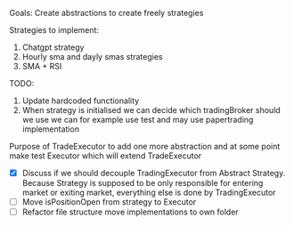 
Goals:
Create abstractions to create freely strategies

Strategies to implement:

1. Chatgpt strategy
2. Hourly sma and dayly smas strategies
3. SMA + RSI


TODO:
1. Update hardcoded functionality
2. When strategy is initialised we can decide which tradingBroker should we use we can for example use test and may use papertrading implementation


Purpose of TradeExecutor to add one more abstraction and at some point make test Executor which will extend TradeExecutor

- [x] Discuss if we should decouple TradingExecutor from Abstract Strategy.  Because Strategy is supposed to be only responsible for entering market or exiting market, everything else is done by TradingExecutor
- [ ] Move isPositionOpen from strategy to Executor
- [ ] Refactor file structure move implementations to own folder